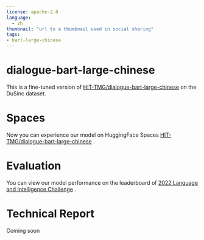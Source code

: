 ```yaml
---
license: apache-2.0
language: 
  - zh
thumbnail: "url to a thumbnail used in social sharing"
tags:
- bart-large-chinese
---
```



# dialogue-bart-large-chinese
This is a fine-tuned version of [HIT-TMG/dialogue-bart-large-chinese](https://huggingface.co/HIT-TMG/dialogue-bart-large-chinese) on the DuSinc dataset.


# Spaces
Now you can experience our model on HuggingFace Spaces [HIT-TMG/dialogue-bart-large-chinese](https://huggingface.co/spaces/HIT-TMG/dialogue-bart-large-chinese-DuSinc) .


# Evaluation
You can view our model performance on the leaderboard of [2022 Language and Intelligence Challenge](https://aistudio.baidu.com/aistudio/competition/detail/158/0/leaderboard) .


# Technical Report
Coming soon